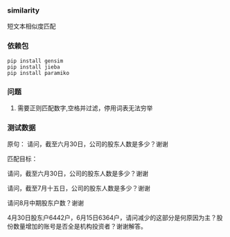 ### similarity
短文本相似度匹配

### 依赖包
	pip install gensim
	pip install jieba
	pip install paramiko

### 问题
1. 需要正则匹配数字,空格并过滤，停用词表无法穷举


### 测试数据

原句：
请问，截至六月30日，公司的股东人数是多少？谢谢

匹配目标：

请问，截至六月30日，公司的股东人数是多少？谢谢

请问，截至7月十五日，公司的股东人数是多少？谢谢

请问8月中期股东户数？谢谢

4月30日股东户6442户，6月15日6364户，请问减少的这部分是何原因为主？股份数量增加的账号是否全是机构投资者？谢谢解答。